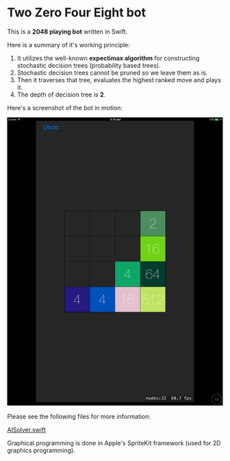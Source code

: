 # Two Zero Four Eight bot

This is a **2048 playing bot** written in Swift.

Here is a summary of it's working principle:

1. It utilizes the well-known **expectimax algorithm** for constructing stochastic decision trees (probability based trees).
2. Stochastic decision trees cannot be pruned so we leave them as is.
3. Then it traverses that tree, evaluates the highest ranked move and plays it.
4. The depth of decision tree is **2**.

Here's a screenshot of the bot in motion:

![Screenshot](https://github.com/AdnanZahid/TwoZeroFourEight/blob/master/Screenshot.png)

Please see the following files for more information:

[AISolver.swift](https://github.com/AdnanZahid/TwoZeroFourEight/blob/master/TwoZeroFourEight/AISolver.swift)

Graphical programming is done in Apple's SpriteKit framework (used for 2D graphics programming).